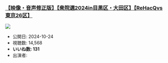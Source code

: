 ### [【映像・音声修正版】【衆院選2024in目黒区・大田区】【ReHacQvs東京26区】](https://www.youtube.com/watch?v=si1fQ1YAcXQ)
[![](https://img.youtube.com/vi/si1fQ1YAcXQ/sddefault.jpg)](https://www.youtube.com/watch?v=si1fQ1YAcXQ)
-   公開日: 2024-10-24
-   視聴数: 14,568
-   **いいね数: 131**
-   出演者: 
